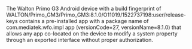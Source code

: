The Walton Primo G3 Android device with a build fingerprint of WALTON/Primo_GM3/Primo_GM3:8.1.0/O11019/1522737198:user/release-keys contains a pre-installed app with a package name of com.mediatek.wfo.impl app (versionCode=27, versionName=8.1.0) that allows any app co-located on the device to modify a system property through an exported interface without proper authorization.